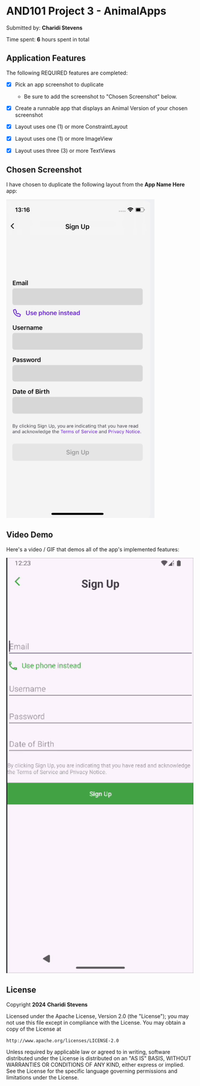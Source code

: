 <!-- (This is a comment) INSTRUCTIONS: Go through this page and fill out any **bolded** entries with their correct values.-->

# AND101 Project 3 - AnimalApps

Submitted by: **Charidi Stevens**

Time spent: **6** hours spent in total


## Application Features

<!-- (This is a comment) Please be sure to change the [ ] to [x] for any features you completed.  If a feature is not checked [x], you might miss the points for that item! -->

The following REQUIRED features are completed:

- [x] Pick an app screenshot to duplicate
  - Be sure to add the screenshot to "Chosen Screenshot" below.
- [x] Create a runnable app that displays an Animal Version of your chosen screenshot
- [x] Layout uses one (1) or more ConstraintLayout
- [x] Layout uses one (1) or more ImageView
- [x] Layout uses three (3) or more TextViews


## Chosen Screenshot

I have chosen to duplicate the following layout from the **App Name Here** app:

<img src='ScreenRecording2024-11-09at12.30.05PM-ezgif.com-video-to-gif-converter.gif' title='Chosen Screenshot' width='' alt='Chosen Screenshot' />

## Video Demo

Here's a video / GIF that demos all of the app's implemented features:

<img src='./ScreenRecording2024-11-09at12.23.27PM-ezgif.com-video-to-gif-converter.gif' title='Video Demo' width='500px' alt='Video Demo' />


## License

Copyright **2024** **Charidi Stevens**

Licensed under the Apache License, Version 2.0 (the "License");
you may not use this file except in compliance with the License.
You may obtain a copy of the License at

    http://www.apache.org/licenses/LICENSE-2.0

Unless required by applicable law or agreed to in writing, software
distributed under the License is distributed on an "AS IS" BASIS,
WITHOUT WARRANTIES OR CONDITIONS OF ANY KIND, either express or implied.
See the License for the specific language governing permissions and
limitations under the License.
